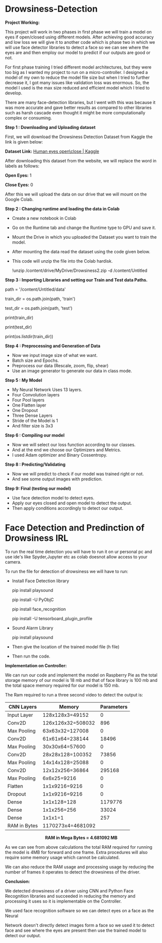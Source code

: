 # Drowsiness-Detection

**Project Working:**

This project will work in two phases in first phase we will train a model on eyes if open/closed using different models. After achieving good accuracy and low loss we will give it to another code which is phase two in which we will use face detector libraries to detect a face so we can see where the eyes are and then employ our model to predict if our outputs are good or not.

For first phase training I tried different model architectures, but they were too big as I wanted my project to run on a micro-controller. I designed a model of my own to reduce the model file size but when I tried to further decrease it, I got many issues like validation loss was enormous. So, the model I used is the max size reduced and efficient model which I tried to develop.

There are many face-detection libraries, but I went with this was because it was more accurate and gave better results as compared to other libraries such as harsh cascade even thought it might be more computationally complex or consuming.

**Step 1 : Downloading and Uploading dataset**

First, we will download the Drowsiness Detection Dataset from Kaggle the link is given below:

**Dataset Link:** [Human eyes open\close | Kaggle](https://www.kaggle.com/datasets/tauilabdelilah/mrl-eye-dataset)

After downloading this dataset from the website, we will replace the word in labels as follows:

**Open Eyes:** 1

**Close Eyes:** 0

After this we will upload the data on our drive that we will mount on the Google Colab.

**Step 2 : Changing runtime and loading the data in Colab**

- Create a new notebook in Colab
- Go on the Runtime tab and change the Runtime type to GPU and save it.
- Mount the Drive in which you uploaded the Dataset you want to train the model.
- After mounting the data read the dataset using the code given below.
- This code will unzip the file into the Colab hardisk.

  !unzip /content/drive/MyDrive/Drowsiness2.zip -d /content/Untitled

**Step 3 : Importing Libraries and setting our Train and Test data Paths.**

 path = '/content/Untitled/data'

 train\_dir = os.path.join(path, 'train')

 test\_dir = os.path.join(path, 'test')

 print(train\_dir)

 print(test\_dir)

 print(os.listdir(train\_dir))

**Step 4 : Preprocessing and Generation of Data**

- Now we input image size of what we want.
- Batch size and Epochs.
- Preprocess our data (Rescale, zoom, flip, shear)
- Use an image generator to generate our data in class mode.

**Step 5 : My Model**

- My Neural Network Uses 13 layers.
- Four Convolution layers
- Four Pool layers
- One Flatten layer
- One Dropout
- Three Dense Layers
- Stride of the Model is 1
- And filter size is 3x3

**Step 6 : Compiling our model**

- Now we will select our loss function according to our classes.
- And at the end we choose our Optimizers and Metrics.
- I used Adam optimizer and Binary Cossentropy.

**Step 8 : Predicting/Validating**

- Now we will predict to check if our model was trained right or not.
- And see some output images with prediction.

**Step 9: Final (testing our model)**

- Use face detection model to detect eyes.
- Apply our eyes closed and open model to detect the output.
- Then apply conditions accordingly to detect our output.


# Face Detection and Predinction of Drowsiness IRL

To run the real time detection you will have to run it on ur personal pc and use ide's like Spyder,Jupyter etc as colab doesnot allow access to your camera.

To run the file for detection of drowsiness we will have to run:

- Install Face Detection library
  
  pip install playsound
  
  pip install -U PyObjC
  
  pip install face_recognition
  
  pip install -U tensorboard_plugin_profile

- Sound Alarm Library
   
   pip install playsound
  
  
- Then give the location of the trained model file (h file)

- Then run the code.


**Implementation on Controller:**

We can run our code and implement the model on Raspberry Pie as the total storage memory of our model is 18 mb and that of face library is 100 mb and the total space memory required for our model is 150 mb.

The Ram required to run a three second video to detect the output is:


<div align="center">


| CNN Layers | Memory | Parameters |
| --- | --- | --- |
| Input Layer | 128x128x3=49152 | 0 |
| Conv2D | 126x126x32=508032 | 896 |
| Max Pooling | 63x63x32=127008 | 0 |
| Conv2D | 61x61x64=238144 | 18496 |
| Max Pooling | 30x30x64=57600 | 0 |
| Conv2D | 28x28x128=100352 | 73856 |
| Max Pooling | 14x14x128=25088 | 0 |
| Conv2D | 12x12x256=36864 | 295168 |
| Max Pooling | 6x6x25=9216 | 0 |
| Flatten | 1x1x9216=9216 | 0 |
| Dropout | 1x1x9216=9216 | 0 |
| Dense | 1x1x128=128 | 1179776 |
| Dense | 1x1x256=256 | 33024 |
| Dense | 1x1x1=1 | 257 |
| RAM in Bytes | 1170273x4=4681092 |
**RAM in Mega Bytes = 4.681092 MB** 

</div>


As we can see from above calculations the total RAM required for running the model is 4MB for forward and one frame. Extra procedures will also require some memory usage which cannot be calculated.

We can also reduce the RAM usage and processing usage by reducing the number of frames it operates to detect the drowsiness of the driver.

**Conclusion:**

We detected drowsiness of a driver using CNN and Python Face Recognition libraries and succeeded in reducing the memory and processing it uses so it is implementable on the Controller.

We used face recognition software so we can detect eyes on a face as the Neural

Network doesn't directly detect images form a face so we used it to detect face and see where the eyes are present then use the trained model to detect our output.
